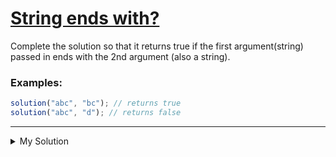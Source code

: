 # [String ends with?](https://www.codewars.com/kata/51f2d1cafc9c0f745c00037d)

Complete the solution so that it returns true if the first argument(string) passed in ends with the 2nd argument (also a
string).

### Examples:

```js
solution("abc", "bc"); // returns true
solution("abc", "d"); // returns false
```

---

<details><summary>My Solution</summary>

```js
function solution(str, ending) {
  return (
    // Check if the substring of 'str' matching the length of 'ending' is equal to 'ending'
    str
      .split("")
      .slice(str.split("").length - ending.split("").length)
      .join("") === ending
  );
}
```

</details>
